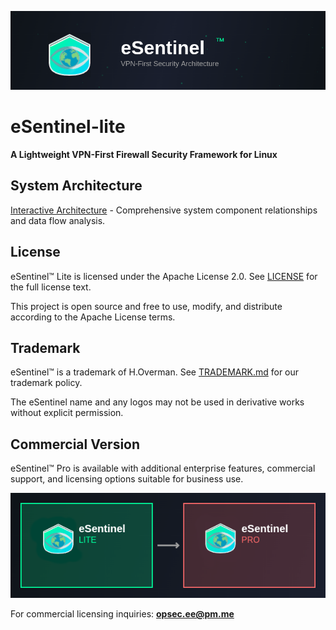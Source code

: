 ![eSentinel](images/eSentinel_Banner.png)

# eSentinel-lite

**A Lightweight VPN-First Firewall Security Framework for Linux**

## System Architecture
[Interactive Architecture](https://opsec-ee.github.io/eSentinel-lite/architecture.html) - Comprehensive system component relationships and data flow analysis.

## License

eSentinel™ Lite is licensed under the Apache License 2.0. See [LICENSE](LICENSE) for the full license text.

This project is open source and free to use, modify, and distribute according to the Apache License terms.

## Trademark

eSentinel™ is a trademark of H.Overman. See [TRADEMARK.md](TRADEMARK.md) for our trademark policy.

The eSentinel name and any logos may not be used in derivative works without explicit permission.

## Commercial Version

eSentinel™ Pro is available with additional enterprise features, commercial support, and licensing options suitable for business use.

![eSentinel](images/eSentinel_Versions.png)

For commercial licensing inquiries: **opsec.ee@pm.me**
